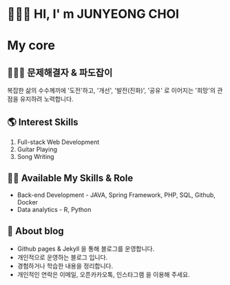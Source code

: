 
# 🙋🏻‍♂️ HI, I' m JUNYEONG CHOI


# My core
## 🏄🏽‍♂️ 문제해결자 & 파도잡이  
복잡한 삶의 수수께끼에 '도전'하고, '개선', '발전(진화)', '공유' 로 이어지는 '희망'의 관점을 유지하려 노력합니다.


## 🌎 Interest Skills  
1. Full-stack Web Development  
2. Guitar Playing
3. Song Writing 


## ✍🏼 Available My Skills & Role
* Back-end Development - JAVA, Spring Framework, PHP, SQL, Github, Docker  
* Data analytics - R, Python


## 📕 About blog
* Github pages & Jekyll 을 통해 블로그를 운영합니다. 
* 개인적으로 운영하는 블로그 입니다. 
* 경험하거나 학습한 내용을 정리합니다.
* 개인적인 연락은 이메일, 오픈카카오톡, 인스타그램 을 이용해 주세요.

